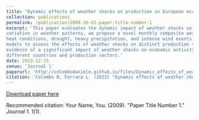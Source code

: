```yaml
---
title: "Dynamic effects of weather shocks on production in European economies"
collection: publications
permalink: /publication/2009-10-01-paper-title-number-1
excerpt: 'This paper evaluates the dynamic impact of weather shocks on economic activity within the three main European countries. To consolidate meaningful
variation in weather patterns, we propose a novel monthly composite weather index (CWI). This index captures relevant information on severe cold and
heat conditions, drought, heavy precipitation, and intense wind events. We estimate a series of country-specific Bayesian Structural Vector Autoregressive
models to assess the effects of weather shocks on distinct production sectors, namely energy, construction, manufacturing, and services. The findings reveal
evidence of a significant impact of weather shocks on economic activity in Europe, with each component of the CWI exerting heterogeneous effects across
different countries and production sectors.'
date: 2023-12-15
venue: 'Journal 1'
paperurl: 'http://colombodaniele.github.io/files/Dynamic_effects_of_weather_shocks_on_production_in_European_economies15-12-2023.pdf'
citation: 'Colombo D, Ferrara L. (2023) "Dynamic effects of weather shocks on production in European economies" '
---
```


[Download paper here]('http://colombodaniele.github.io/files/Dynamic_effects_of_weather_shocks_on_production_in_European_economies15-12-2023.pdf)

Recommended citation: Your Name, You. (2009). "Paper Title Number 1." <i>Journal 1</i>. 1(1).
